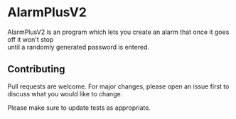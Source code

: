 # AlarmPlusV2

AlarmPlusV2 is an program which lets you create an alarm that once it goes off it won't stop <br />
until a randomly generated password is entered.

## Contributing
Pull requests are welcome. For major changes, please open an issue first to discuss what you would like to change.

Please make sure to update tests as appropriate.
